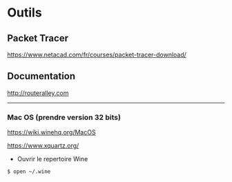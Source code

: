 # Outils

## Packet Tracer

   https://www.netacad.com/fr/courses/packet-tracer-download/

## Documentation


   http://routeralley.com
   

---

 ### Mac OS (prendre version 32 bits)
 
 https://wiki.winehq.org/MacOS
 
 https://www.xquartz.org/
 
 * Ouvrir le repertoire Wine
 
 ```
 $ open ~/.wine
 ```
 
 
